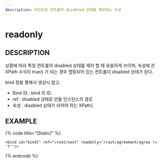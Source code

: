 ```yaml
---
description: 바인드된 컨트롤의 disabled 상태를 제어하는 속성
---
```


# readonly

## DESCRIPTION

상황에 따라 특정 컨트롤의 disabled 상태를 제어 할 때 유용하게 쓰이며, 속성에 쓴 XPath 수식이 true\(\) 가 되는 경우 맵핑되어 있는 컨트롤이 disabled 상태가 된다.

bind 창을 통해서 생성시 참고.

* Bind ID : bind 의 ID.
* ref : disabled 상태로 만들 인스턴스의 경로
* 속성 : disabled 상태가 되어야 하는 XPath{

## EXAMPLE

{% code title="\[Static\]" %}
```markup
<bind id="bind1" ref="/root/next" readonly="/root/agreement/agree != 'T'"/>
```
{% endcode %}

